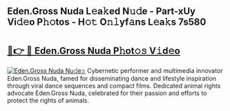 ## Eden.Gross Nuda L𝚎a𝚔ed N𝚞𝚍e - Part-xUy Vi𝚍𝚎o P𝚑𝚘tos - H𝚘𝚝 O𝚗𝚕yf𝚊ns L𝚎a𝚔s 7s580

# <h2><a href="http://kfdqen7.oniu.top/?m=Eden.Gross+Nuda">🔗👉 🔴 Eden.Gross Nuda P𝚑ot𝚘𝚜 V𝚒d𝚎o</a></h2>

[![Eden.Gross Nuda Nu𝚍e𝚜](https://i.imgur.com/0qMVB7G.gif)](http://kfdqen7.oniu.top/?m=Eden.Gross+Nuda)
Cybernetic performer and multimedia innovator Eden.Gross Nuda, famed for disseminating dance and lifestyle inspiration through viral dance sequences and compact films. Dedicated animal rights advocate Eden.Gross Nuda, celebrated for their passion and efforts to protect the rights of animals.  

